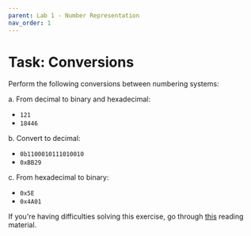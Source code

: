 ```yaml
---
parent: Lab 1 - Number Representation
nav_order: 1
---
```


# Task: Conversions

Perform the following conversions between numbering systems:

a. From decimal to binary and hexadecimal:

- `121`
- `18446`

b. Convert to decimal:

- `0b1100010111010010`
- `0xBB29`

c. From hexadecimal to binary:

- `0x5E`
- `0x4A01`

If you're having difficulties solving this exercise, go through [this](../../reading/binary-hex.md) reading material.
